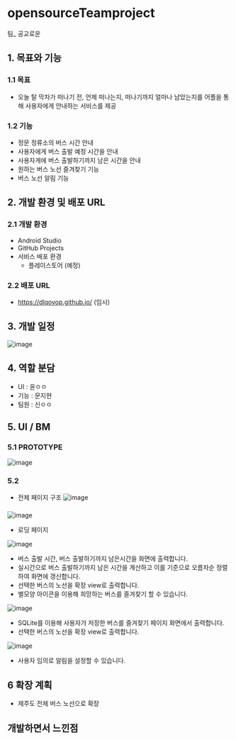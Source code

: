 # opensourceTeamproject
팀_ 공교로운

## 1. 목표와 기능

### 1.1 목표
- 오늘 탈 막차가 떠나기 전, 언제 떠나는지, 떠나기까지 얼마나 남았는지를 어플을 통해 사용자에게 안내하는 서비스를 제공

### 1.2 기능
- 정문 정류소의 버스 시간 안내
- 사용자에게 버스 출발 예정 시간을 안내
- 사용자게에 버스 출발하기까지 남은 시간을 안내
- 원하는 버스 노선 즐겨찾기 기능
- 버스 노선 알림 기능

## 2. 개발 환경 및 배포 URL
### 2.1 개발 환경
- Android Studio
- GitHub Projects
- 서비스 배포 환경
    - 플레이스토어 (예정)

### 2.2 배포 URL
- https://dlqovop.github.io/ (임시)

## 3. 개발 일정
![image](https://github.com/dLqovop/opensourceTeamproject/assets/126761271/f0735254-1184-46f5-abf2-6f71017b3cdf)

## 4. 역할 분담
- UI : 윤ㅇㅇ
- 기능 : 문지현
- 팀원 : 신ㅇㅇ

## 5. UI / BM
### 5.1 PROTOTYPE
![image](https://github.com/dLqovop/opensourceTeamproject/assets/126761271/ad30302f-7ffe-4cf9-8b90-1a184c45e17d)

### 5.2
- 전체 페이지 구조
![image](https://github.com/dLqovop/opensourceTeamproject/assets/126761271/38f5a690-62d6-4b45-9e1e-ae2aa39ca59b)

### 
![image](https://github.com/dLqovop/opensourceTeamproject/assets/126761271/bf68dbbf-57f8-40c4-8ab4-a5bae8c86924)
- 로딩 페이지

![image](https://github.com/dLqovop/opensourceTeamproject/assets/126761271/05456fa2-b183-43bd-a72c-082de53c19f7)
- 버스 출발 시간, 버스 출발하기까지 남은시간을 화면에 출력합니다.
- 실시간으로 버스 출발하기까지 남은 시간을 계산하고 이를 기준으로 오름차순 정렬하여 화면에 갱신합니다.
- 선택한 버스의 노선을 확장 view로 출력합니다.
- 별모양 아이콘을 이용해 희망하는 버스를 즐겨찾기 할 수 있습니다.

![image](https://github.com/dLqovop/opensourceTeamproject/assets/126761271/3c633fe6-1c3a-4244-a885-0ee2705810a7)
- SQLite를 이용해 사용자가 저장한 버스를 즐겨찾기 페이지 화면에서 출력합니다.
- 선택한 버스의 노선을 확장 view로 출력합니다.

![image](https://github.com/dLqovop/opensourceTeamproject/assets/126761271/79819265-253a-4caa-b724-d914df26d1ad)
- 사용자 임의로 알림을 설정할 수 있습니다.

## 6 확장 계획
- 제주도 전체 버스 노선으로 확장

## 개발하면서 느낀점
